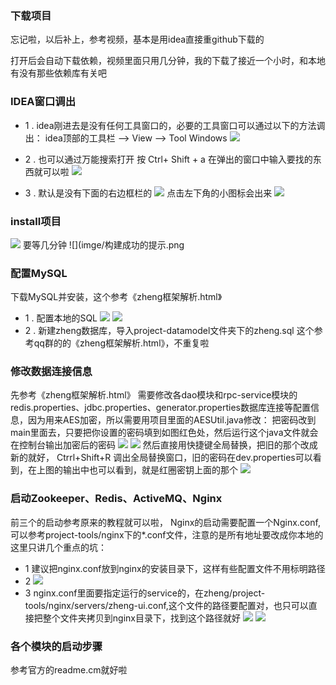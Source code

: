 ### 下载项目
忘记啦，以后补上，参考视频，基本是用idea直接重github下载的

打开后会自动下载依赖，视频里面只用几分钟，我的下载了接近一个小时，和本地有没有那些依赖库有关吧
### IDEA窗口调出
* 1 . idea刚进去是没有任何工具窗口的，必要的工具窗口可以通过以下的方法调出：
idea顶部的工具栏 --> View --> Tool Windows 
![](imge/idea调出常用窗口.png)

* 2 . 也可以通过万能搜索打开
按 Ctrl+ Shift + a
在弹出的窗口中输入要找的东西就可以啦
![](imge/万能搜索.png)

* 3 . 默认是没有下面的右边框栏的
![](imge/右边框栏.png)
点击左下角的小图标会出来
![](imge/左下角.png)

### install项目
![](imge/install项目.png)
要等几分钟
![](imge/构建成功的提示.png

### 配置MySQL
下载MySQL并安装，这个参考《zheng框架解析.html》
* 1 . 配置本地的SQL
![](imge/启动配置MySQL.png)
![](imge/配置MySQL.png)
* 2 . 新建zheng数据库，导入project-datamodel文件夹下的zheng.sql
这个参考qq群的的《zheng框架解析.html》，不重复啦

### 修改数据连接信息
先参考《zheng框架解析.html》
需要修改各dao模块和rpc-service模块的redis.properties、jdbc.properties、generator.properties数据库连接等配置信息，因为用来AES加密，所以需要用项目里面的AESUtil.java修改：
把密码改到main里面去，只要把你设置的密码填到如图红色处，然后运行这个java文件就会在控制台输出加密后的密码
![](imge/AESUtil修改.png)
![](imge/AES加密的结果.png)
然后直接用快捷键全局替换，把旧的那个改成新的就好，
Ctrrl+Shift+R 调出全局替换窗口，旧的密码在dev.properties可以看到，在上图的输出中也可以看到，就是红圈密钥上面的那个
![](imge/密钥的全局替换.png)

### 启动Zookeeper、Redis、ActiveMQ、Nginx
前三个的启动参考原来的教程就可以啦，
Nginx的启动需要配置一个Nginx.conf,可以参考project-tools/nginx下的*.conf文件，注意的是所有地址要改成你本地的
这里只讲几个重点的坑：
* 1 建议把nginx.conf放到nginx的安装目录下，这样有些配置文件不用标明路径
* 2 ![](imge/nginx配置的注意点1.png)
* 3 nginx.conf里面要指定运行的service的，在zheng/project-tools/nginx/servers/zheng-ui.conf,这个文件的路径要配置对，也只可以直接把整个文件夹拷贝到nginx目录下，找到这个路径就好
![](imge/service的conf配置.png)
![](imge/service的conf.png)

### 各个模块的启动步骤
参考官方的readme.cm就好啦
